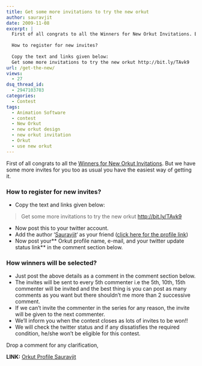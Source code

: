 ```yaml
---
title: Get some more invitations to try the new orkut
author: sauravjit
date: 2009-11-08
excerpt: |
  First of all congrats to all the Winners for New Orkut Invitations. But we have some more invites for you too as usual you have the easiest way of getting it.
  
  How to register for new invites?
  
  Copy the text and links given below:
  Get some more invitations to try the new orkut http://bit.ly/TAvk9
url: /get-the-new/
views:
  - 27
dsq_thread_id:
  - 2947103703
categories:
  - Contest
tags:
  - Animation Software
  - contest
  - New Orkut
  - new orkut design
  - new orkut invitation
  - Orkut
  - use new orkut
---
```

First of all congrats to all the <a rel="bookmark" href="http://devilsworkshop.org/contest/winners-for-new-orkut-invitations/">Winners for New Orkut Invitations</a>. But we have some more invites for you too as usual you have the easiest way of getting it.

### How to register for new invites?

  * Copy the text and links given below:

> Get some more invitations to try the new orkut <a href="http://bit.ly/TAvk9" onclick="_gaq.push(['_trackEvent', 'outbound-article', 'http://bit.ly/TAvk9', 'http://bit.ly/TAvk9']);" rel="nofollow"  target="_blank">http://bit.ly/TAvk9</a>

  * Now post this to your twitter account.
  * Add the author &#8216;<a href="http://www.orkut.co.in/Main#Profile.aspx?rl=mp&uid=9424942935140792111" onclick="_gaq.push(['_trackEvent', 'outbound-article', 'http://www.orkut.co.in/Main#Profile.aspx?rl=mp&uid=9424942935140792111', 'Sauravjit']);" target="_blank">Sauravjit</a>&#8216; as your friend (<a href="http://www.orkut.co.in/Main#Profile.aspx?rl=mp&uid=9424942935140792111" onclick="_gaq.push(['_trackEvent', 'outbound-article', 'http://www.orkut.co.in/Main#Profile.aspx?rl=mp&uid=9424942935140792111', 'click here for the profile link']);" target="_blank">click here for the profile link</a>)
  * Now post your** Orkut profile name, e-mail, and your twitter update status link** in the comment section below.

### How winners will be selected?

  * Just post the above details as a comment in the comment section below.
  * The invites will be sent to every 5th commenter i.e the 5th, 10th, 15th commenter will be invited and the best thing is you can post as many comments as you want but there shouldn&#8217;t me more than 2 successive comment.
  * If we can&#8217;t invite the commenter in the series for any reason, the invite will be given to the next commenter.
  * We&#8217;ll inform you when the contest closes as lots of invites to be won!!
  * We will check the twitter status and if any dissatisfies the required condition, he/she won&#8217;t be eligible for this contest.

Drop a comment for any clarification,

**LINK:** <a href="http://www.orkut.co.in/Main#Profile.aspx?rl=mp&uid=9424942935140792111" onclick="_gaq.push(['_trackEvent', 'outbound-article', 'http://www.orkut.co.in/Main#Profile.aspx?rl=mp&uid=9424942935140792111', 'Orkut Profile Sauravjit']);" target="_self">Orkut Profile Sauravjit</a>
